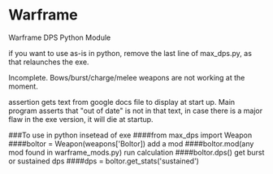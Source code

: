 # Warframe
Warframe DPS Python Module

if you want to use as-is in python, remove the last line of max_dps.py, as that relaunches the exe.

Incomplete. Bows/burst/charge/melee weapons are not working at the moment.

assertion gets text from google docs file to display at start up.  Main program asserts that "out of date" is not in that text, in case there is a major flaw in the exe version, it will die at startup.

###To use in python insetead of exe
####from max_dps import Weapon
####boltor = Weapon(weapons['Boltor])
add a mod
####boltor.mod(any mod found in warframe_mods.py)
run calculation
####boltor.dps()
get burst or sustained dps
####dps = boltor.get_stats('sustained')
